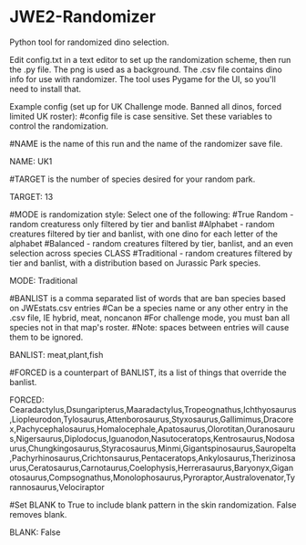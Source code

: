 # JWE2-Randomizer
Python tool for randomized dino selection.

Edit config.txt in a text editor to set up the randomization scheme, then run the .py file. The png is used as a background. 
The .csv file contains dino info for use with randomizer. The tool uses Pygame for the UI, so you'll need to install that.

Example config (set up for UK Challenge mode. Banned all dinos, forced limited UK roster):
#config file is case sensitive. Set these variables to control the randomization.

#NAME is the name of this run and the name of the randomizer save file.

NAME: UK1

#TARGET is the number of species desired for your random park.

TARGET: 13

#MODE is randomization style: Select one of the following:
#True Random - random creaturess only filtered by tier and banlist
#Alphabet - random creatures filtered by tier and banlist, with one dino for each letter of the alphabet
#Balanced - random creatures filtered by tier, banlist, and an even selection across species CLASS
#Traditional - random creatures filtered by tier and banlist, with a distribution based on Jurassic Park species.

MODE: Traditional

#BANLIST is a comma separated list of words that are ban species based on JWEstats.csv entries
#Can be a species name or any other entry in the .csv file, IE hybrid, meat, noncanon
#For challenge mode, you must ban all species not in that map's roster.
#Note: spaces between entries will cause them to be ignored.

BANLIST: meat,plant,fish

#FORCED is a counterpart of BANLIST, its a list of things that override the banlist.

FORCED: Cearadactylus,Dsungaripterus,Maaradactylus,Tropeognathus,Ichthyosaurus,Liopleurodon,Tylosaurus,Attenborosaurus,Styxosaurus,Gallimimus,Dracorex,Pachycephalosaurus,Homalocephale,Apatosaurus,Olorotitan,Ouranosaurus,Nigersaurus,Diplodocus,Iguanodon,Nasutoceratops,Kentrosaurus,Nodosaurus,Chungkingosaurus,Styracosaurus,Minmi,Gigantspinosaurus,Sauropelta,Pachyrhinosaurus,Crichtonsaurus,Pentaceratops,Ankylosaurus,Therizinosaurus,Ceratosaurus,Carnotaurus,Coelophysis,Herrerasaurus,Baryonyx,Giganotosaurus,Compsognathus,Monolophosaurus,Pyroraptor,Australovenator,Tyrannosaurus,Velociraptor

#Set BLANK to True to include blank pattern in the skin randomization. False removes blank.

BLANK: False
